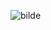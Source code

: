 ![bilde](https://github.com/mathiasskauge/dat250assignment1/assets/143606784/49200460-b447-4d86-b3cf-a6171b35403d)

